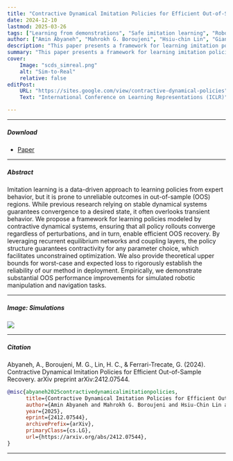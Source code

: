 ```yaml
---
title: "Contractive Dynamical Imitation Policies for Efficient Out-of-Sample Recovery"
date: 2024-12-10
lastmod: 2025-03-26
tags: ["Learning from demonstrations", "Safe imitation learning", "Robotics", "Dynamical systems", "Contraction theory"]
author: ["Amin Abyaneh", "Mahrokh G. Boroujeni", "Hsiu-chin Lin", "Giancarlo Ferrari-Trecate"]
description: "This paper presents a framework for learning imitation policies using contractive dynamical systems to ensure reliable behavior, even in out-of-sample situations. It uses recurrent equilibrium networks and coupling layers to guarantee contractivity under any parameters, allowing for unconstrained optimization. The approach includes theoretical performance bounds and shows strong empirical results on simulated robotic manipulation and navigation tasks. In International Conference on Learning Representations, 2025."
summary: "This paper presents a framework for learning imitation policies using contractive dynamical systems to ensure reliable behavior, even in out-of-sample situations. It uses recurrent equilibrium networks and coupling layers to guarantee contractivity under any parameters, allowing for unconstrained optimization. The approach includes theoretical performance bounds and shows strong empirical results on simulated robotic manipulation and navigation tasks."
cover:
    Image: "scds_simreal.png"
    alt: "Sim-to-Real"
    relative: false
editPost:
    URL: "https://sites.google.com/view/contractive-dynamical-policies"
    Text: "International Conference on Learning Representations (ICLR)"

---
```


---

##### Download

+ [Paper](SCDS.pdf)

---

##### Abstract

Imitation learning is a data-driven approach to learning policies from expert behavior, but it is prone to unreliable outcomes in out-of-sample (OOS) regions. While previous research relying on stable dynamical systems guarantees convergence to a desired state, it often overlooks transient behavior. We propose a framework for learning policies modeled by contractive dynamical systems, ensuring that all policy rollouts converge regardless of perturbations, and in turn, enable efficient OOS recovery. By leveraging recurrent equilibrium networks and coupling layers, the policy structure guarantees contractivity for any parameter choice, which facilitates unconstrained optimization. We also provide theoretical upper bounds for worst-case and expected loss to rigorously establish the reliability of our method in deployment. Empirically, we demonstrate substantial OOS performance improvements for simulated robotic manipulation and navigation tasks.

---

##### Image: Simulations

![](scds_simreal.png)

---

##### Citation

Abyaneh, A., Boroujeni, M. G., Lin, H. C., & Ferrari-Trecate, G. (2024). Contractive Dynamical Imitation Policies for Efficient Out-of-Sample Recovery. arXiv preprint arXiv:2412.07544.

```BibTeX
@misc{abyaneh2025contractivedynamicalimitationpolicies,
      title={Contractive Dynamical Imitation Policies for Efficient Out-of-Sample Recovery}, 
      author={Amin Abyaneh and Mahrokh G. Boroujeni and Hsiu-Chin Lin and Giancarlo Ferrari-Trecate},
      year={2025},
      eprint={2412.07544},
      archivePrefix={arXiv},
      primaryClass={cs.LG},
      url={https://arxiv.org/abs/2412.07544}, 
}
```

---

